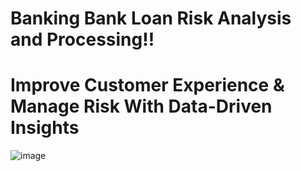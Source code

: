 # Banking Bank Loan Risk Analysis and Processing!!
# Improve Customer Experience & Manage Risk With Data-Driven Insights
![image](https://github.com/sonyParas1187/Group-2-Portfolio-project-/assets/72930636/063532bf-23ac-427f-8aa7-d186ac0d8b73)
